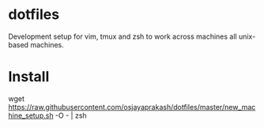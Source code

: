 # dotfiles
Development setup for vim, tmux and zsh to work across machines all unix-based machines.

# Install

wget https://raw.githubusercontent.com/osjayaprakash/dotfiles/master/new_machine_setup.sh -O - | zsh

